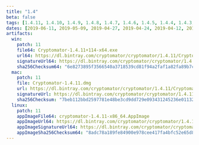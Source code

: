 ```yaml
---
title: "1.4"
beta: false
tags: [1.4.11, 1.4.10, 1.4.9, 1.4.8, 1.4.7, 1.4.6, 1.4.5, 1.4.4, 1.4.3, 1.4.2, 1.4.1, 1.4.0]
dates: [2019-06-11, 2019-05-09, 2019-04-27, 2019-04-24, 2019-04-12, 2019-03-01, 2019-02-16, 2019-02-15, 2019-02-12, 2019-01-17, 2019-01-16, 2018-11-06]
artifacts:
  win:
    patch: 11
    file64: Cryptomator-1.4.11+114-x64.exe
    url64: https://dl.bintray.com/cryptomator/cryptomator/1.4.11/Cryptomator-1.4.11%2B114-x64.exe
    signatureUrl64: https://dl.bintray.com/cryptomator/cryptomator/1.4.11/Cryptomator-1.4.11%2B114-x64.exe.asc
    sha256Checksum64: "6e8273895f3566540a3718539cd81f94a2faf1a82fa89b7c1335fc11a8ba4397"
  mac:
    patch: 11
    file: Cryptomator-1.4.11.dmg
    url: https://dl.bintray.com/cryptomator/cryptomator/1.4.11/Cryptomator-1.4.11.dmg
    signatureUrl: https://dl.bintray.com/cryptomator/cryptomator/1.4.11/Cryptomator-1.4.11.dmg.asc
    sha256Checksum: "7beb112bbd2597781e48be3cd9dd729e093431245236e011326fa969328280b4"
  linux:
    patch: 11
    appImageFile64: cryptomator-1.4.11-x86_64.AppImage
    appImageUrl64: https://dl.bintray.com/cryptomator/cryptomator/1.4.11/cryptomator-1.4.11-x86_64.AppImage
    appImageSignatureUrl64: https://dl.bintray.com/cryptomator/cryptomator/1.4.11/cryptomator-1.4.11-x86_64.AppImage.asc
    appImageSha256Checksum64: "8adc78a189fe84900e978cee417fa4bfc52e65d8617818c2ea1561e51100cd07"
---
```

